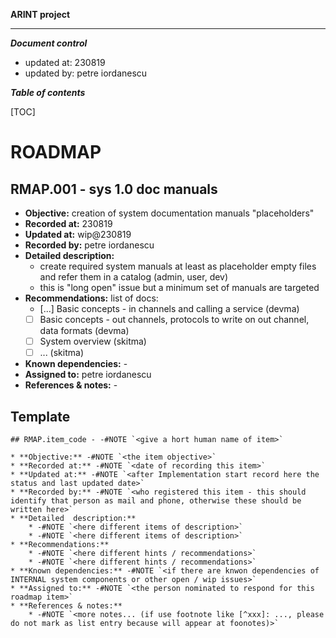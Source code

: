 
**ARINT project**

***

***Document control***

* updated at: 230819<br>
* updated by: petre iordanescu



***Table of contents***

[TOC]


# ROADMAP

## RMAP.001 - sys 1.0 doc manuals 

* **Objective:** creation of system documentation manuals "placeholders"
* **Recorded at:** 230819
* **Updated at:** wip@230819
* **Recorded by:** petre iordanescu
* **Detailed  description:**
    * create required system manuals at least as placeholder empty files and refer them in a catalog (admin, user, dev)
    * this is "long open" issue but a minimum set of manuals are targeted
* **Recommendations:** list of docs:
    * [...] Basic concepts - in channels and calling a service (devma)
    * [ ] Basic concepts - out channels, protocols to write on out channel, data formats (devma)
    * [ ] System overview (skitma)
    * [ ] ... (skitma)
* **Known dependencies:** -
* **Assigned to:** petre iordanescu
* **References & notes:** -







## Template

```
## RMAP.item_code - -#NOTE `<give a hort human name of item>`

* **Objective:** -#NOTE `<the item objective>`
* **Recorded at:** -#NOTE `<date of recording this item>`
* **Updated at:** -#NOTE `<after Implementation start record here the status and last updated date>`
* **Recorded by:** -#NOTE `<who registered this item - this should identify that person as mail and phone, otherwise these should be written here>`
* **Detailed  description:**
    * -#NOTE `<here different items of description>`
    * -#NOTE `<here different items of description>`
* **Recommendations:**
    * -#NOTE `<here different hints / recommendations>`
    * -#NOTE `<here different hints / recommendations>`
* **Known dependencies:** -#NOTE `<if there are knwon dependencies of INTERNAL system components or other open / wip issues>`
* **Assigned to:** -#NOTE `<the person nominated to respond for this roadmap item>`
* **References & notes:**
    * -#NOTE `<more notes... (if use footnote like [^xxx]: ..., please do not mark as list entry because will appear at foonotes)>`

```

